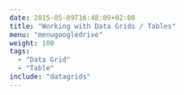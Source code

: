 ```yaml
---
date: 2015-05-09T16:48:09+02:00
title: "Working with Data Grids / Tables"
menu: "menugoogledrive"
weight: 100
tags:
  - "Data Grid"
  - "Table"
include: "datagrids"
---
```

